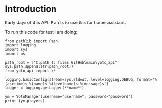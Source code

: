 # Introduction

Early days of this API. Plan is to use this for home assistant.

To run this code for test I am doing::

    from pathlib import Path
    import logging
    import sys
    import os

    path_root = r"C:path to files GitHub\main\yoto_api"
    sys.path.append(str(path_root))
    from yoto_api import \*

    logging.basicConfig(stream=sys.stdout, level=logging.DEBUG, format='%(asctime)s %(name)s %(levelname)s:%(message)s')
    logger = logging.getLogger(**name**)

    ym = YotoManager(username="username", password="password")
    print (ym.players)
